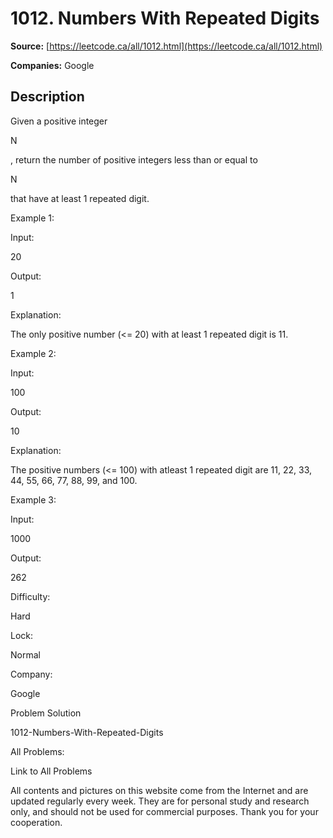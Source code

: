 # 1012. Numbers With Repeated Digits

**Source:** [https://leetcode.ca/all/1012.html](https://leetcode.ca/all/1012.html)

**Companies:** Google

## Description

Given a positive integer

N

, return the number of positive integers less than or
        equal to

N

that have at least 1 repeated digit.

Example 1:

Input:

20

Output:

1

Explanation:

The only positive number (<= 20) with at least 1 repeated digit is 11.

Example 2:

Input:

100

Output:

10

Explanation:

The positive numbers (<= 100) with atleast 1 repeated digit are 11, 22, 33, 44, 55, 66, 77, 88, 99, and 100.

Example 3:

Input:

1000

Output:

262

Difficulty:

Hard

Lock:

Normal

Company:

Google

Problem Solution

1012-Numbers-With-Repeated-Digits

All Problems:

Link to All Problems

All contents and pictures on this website come from the Internet and are updated regularly every week. They are for personal study and research only, and should not be used for commercial purposes. Thank you for your cooperation.

